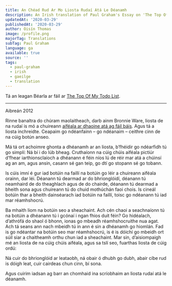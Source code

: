 ```yaml
---
title: An Chéad Rud Ar Mo Liosta Rudaí Atá Le Déanamh
description: An Irish translation of Paul Graham's Essay on 'The Top Of My Todo List'
updatedAt: '2020-03-29'
publishedAt: '2020-03-29'
author: Oisín Thomas
image: /profile.png
majorTag: Translations
subTag: Paul Graham
language: ga
available: true
source: ''
tags:
  - paul-graham
  - irish
  - gaeilge
  - translation
---
```


Tá an leagan Béarla ar fáil ar [The Top Of My Todo List](http://paulgraham.com/todo.html).

---
Aibreán 2012

Rinne banaltra do chúram maolaitheach, darb ainm Bronnie Ware, liosta de na rudaí is mó a chuireann [aiféala ar dhaoine atá ag fáil báis](http://bronnieware.com/regrets-of-the-dying/). Agus tá a liosta inchreidte. Ceapaim go ndéanfainn – go ndéanaim – ceithre cinn de na cúig botún anseo.

Má tá ort achoimre ghonta a dhéanamh ar an liosta, b’fhéidir go ndéarfidh tú go simplí: Ná bí i do lúb bheag. Cruthaíonn na cúig chúis aiféala pictiúr d’fhear iarthionsclaíoch a dhéanann é féin níos lú de réir mar atá a chúinsí ag an am, agus ansin, casann sé gan teip, go dtí go stopann sé go tobann.

Is cúis imní é gur iad botúin na faillí na botúin go léir a chuireann aiféala orainn, dar léi. Déanann tú dearmad ar do bhrionglóidí, déanann tú neamhaird de do theaghlach agus de do chairde, déanann tú dearmad a bheith sona agus chuireann tú do chuid mothúchán faoi chois. Is cineál botúin thar a bheith dainséarach iad botúin na faillí, toisc go ndéanann tú iad mar réamhshocrú.

Ba mhaith liom na botúin seo a sheachaint. Ach cén chaoi a seachnaíonn tú na botúin a dhéanann tú i gcónaí i ngan fhios duit féin? Go hidéalach, d’athrófá do shaol ó bhonn, ionas go mbeadh réamhshocruithe nua agat. Ach tá seans ann nach mbeidh tú in ann é sin a dhéanamh go hiomlán. Fad is go ndéantar na botúin seo mar réamhshocrú, is é is dóichí go mbeidh ort súil siar a chaitheamh orthu chun iad a sheachaint. Mar sin, d’aisiompaigh mé an liosta de na cúig chúis aiféala, agus sa tslí seo, fuarthas liosta de cúig ordú: 

Ná cuir do bhrionglóid ar leataobh, ná obair ó dhubh go dubh, abair cíbe rud is dóigh leat, cuir cairdeas chun cinn, bí sona.

Agus cuirim iadsan ag barr an chomhaid ina scríobhaim an liosta rudaí atá le déanamh.
